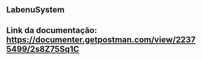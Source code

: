 ## LabenuSystem

## Link da documentação: https://documenter.getpostman.com/view/22375499/2s8Z75Sq1C
